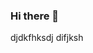 ### Hi there 👋
djdkfhksdj
difjksh


<!--
**Zandja150/Zandja150** is a ✨ _special_ ✨ repository because its `README.md` (this file) appears on your GitHub profile.

Here are some ideas to get you started:

- 🔭 I’m currently working on a ✨ Secret Project ✨
- 🌱 I’m currently learning Rust
- 💬 Ask me about ..
- 📫 How to reach me: ...
- 😄 Pronouns: ...
- ⚡ Fun fact: ...
-->
